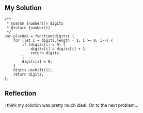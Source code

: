 ## My Solution

```
/**
 * @param {number[]} digits
 * @return {number[]}
 */
var plusOne = function(digits) {
    for (let i = digits.length - 1; i >= 0; i--) {
        if (digits[i] < 9) {
            digits[i] = digits[i] + 1;
            return digits;
        }
        digits[i] = 0;
    }
    digits.unshift(1);
    return digits;
};
```

## Reflection

I think my solution was pretty much ideal. On to the next problem...
